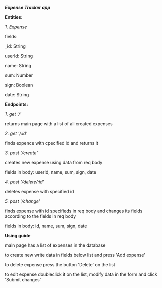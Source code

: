 ***Expense Tracker app***

**Entities:**

*1. Expense*
  
  fields:
  
  _id: String
  
  userId: String
  
  name: String
  
  sum: Number
  
  sign: Boolean
  
  date: String

**Endpoints:**

*1. get '/'*

  returns main page with a list of all created expenses

*2. get '/:id'*

  finds expence with cpecified id and returns it
  
*3. post '/create'*

   creates new expense using data from req body

   fields in body: userId, name, sum, sign, date

*4. post '/delete/:id'*

  deletes expense with specified id
  
*5. post '/change'*

  finds expense with id specifieds in req body and changes its fields according to the fields in req body

  fields in body: id, name, sum, sign, date

**Using guide**

main page has a list of expenses in the database

to create new write data in fields below list and press 'Add expense'

to delete expense press the button 'Delete' on the list

to edit expense doubleclick it on the list, modify data in the form and click 'Submit changes'


